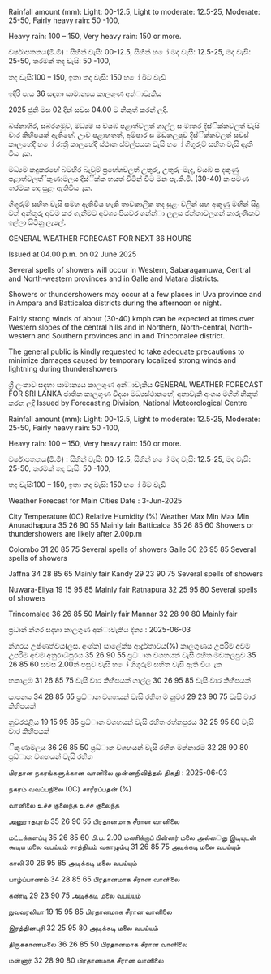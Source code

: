 Rainfall amount (mm): Light: 00-12.5, Light to moderate: 12.5-25, Moderate: 25-50, Fairly heavy rain: 50 -100,

Heavy rain: 100 – 150, Very heavy rain: 150 or more.

වර්ෂාපතනය(මි.මී) : සිහින් වැසි: 00-12.5, සිහින් හ ෝ මද වැසි: 12.5-25, මද වැසි: 25-50, තරමක් තද වැසි: 50 -100,

තද වැසි:100 – 150, ඉතා තද වැසි: 150 හ ෝ ඊට වැඩි

ඉදිරි පැය 36 සඳහා සාමාන්‍යය කාලගුණ අන්‍ාවැකිය

2025 ජුනි මස 02 දින්‍ සවස 04.00 ට නිකුත් කරන්‍ ලදි.

බස්නාහිර, සබරගමුව, මධ්‍යම ස වයඹ පළාත්වලත් ගාල්ල ස මාතර දිස්ික්කවලත් වැසි වාර කිහිපයක් ඇතිහේ. ඌව පළාහතත්, අම්පාර ස මඩකලපුව දිස්ික්කවලත් සවස් කාලහේදී හ ෝ රාත්‍රී කාලහේදී ස්ථාන ස්වල්පයක වැසි හ ෝ ගිගුරුම් සහිත වැසි ඇති විය ැක.

මධ්‍යම කඳුකරහේ බටහිර බැවුම් ප්‍රහේශවලත් උතුරු, උතුරු-මැද, වයඹ ස දකුණු පළාත්වලත් ිකුණාමලය දිස්ික්ක හයත් විටින් විට මන පැ.කි.මී. (30-40) ක පමණ තරමක තද සුළං ඇතිවිය ැක.

ගිගුරුම් සහිත වැසි සමග ඇතිවිය හැකි තාවකාලික තද සුළං වලින් සහ අකුණු මඟින් සිදු වන්‍ අන්‍තුරු අවම කර ගැනීමට අවශ්‍ය පියවර ගන්න්‍ා ලලස ජන්‍තාවලගන් කාරුණිකව ඉල්ලා සිටිනු ලැලේ.

GENERAL WEATHER FORECAST FOR NEXT 36 HOURS

Issued at 04.00 p.m. on 02 June 2025

Several spells of showers will occur in Western, Sabaragamuwa, Central and North-western provinces and in Galle and Matara districts.

Showers or thundershowers may occur at a few places in Uva province and in Ampara and Batticaloa districts during the afternoon or night.

Fairly strong winds of about (30-40) kmph can be expected at times over Western slopes of the central hills and in Northern, North-central, North-western and Southern provinces and in and Trincomalee district.

The general public is kindly requested to take adequate precautions to minimize damages caused by temporary localized strong winds and lightning during thundershowers

ශ්‍රී ලංකාව සඳහා සාමාන්‍යය කාලගුණ අන්‍ාවැකිය GENERAL WEATHER FORECAST FOR SRI LANKA ජාතික කාලගුණ විදයා මධ්‍යස්ථානහේ, අනාවැකි අංශය මගින් නිකුත් කරන ලදි Issued by Forecasting Division, National Meteorological Centre

Rainfall amount (mm): Light: 00-12.5, Light to moderate: 12.5-25, Moderate: 25-50, Fairly heavy rain: 50 -100,

Heavy rain: 100 – 150, Very heavy rain: 150 or more.

වර්ෂාපතනය(මි.මී) : සිහින් වැසි: 00-12.5, සිහින් හ ෝ මද වැසි: 12.5-25, මද වැසි: 25-50, තරමක් තද වැසි: 50 -100,

තද වැසි:100 – 150, ඉතා තද වැසි: 150 හ ෝ ඊට වැඩි

Weather Forecast for Main Cities Date : 3-Jun-2025

City Temperature (0C) Relative Humidity (%) Weather Max Min Max Min Anuradhapura 35 26 90 55 Mainly fair Batticaloa 35 26 85 60 Showers or thundershowers are likely after 2.00p.m

Colombo 31 26 85 75 Several spells of showers Galle 30 26 95 85 Several spells of showers

Jaffna 34 28 85 65 Mainly fair Kandy 29 23 90 75 Several spells of showers

Nuwara-Eliya 19 15 95 85 Mainly fair Ratnapura 32 25 95 80 Several spells of showers

Trincomalee 36 26 85 50 Mainly fair Mannar 32 28 90 80 Mainly fair

ප්‍රධාන්‍ න්‍ගර සදහා කාලගුණ අන්‍ාවැකිය දින්‍ය : 2025-06-03

න්‍ගරය උෂ්ණත්වය(ලස. අංශ්‍ක) සාලේක්ෂ ආර්ද්‍රතාවය(%) කාලගුණය උපරිම අවම උපරිම අවම අනුරාධ්‍පුරය 35 26 90 55 ප්‍රධ්‍ාන වශහයන් වැසි රහිත මඩකලපුව 35 26 85 60 සවස 2.00න් පසුව වැසි හ ෝ ගිගුරුම් සහිත වැසි ඇති විය ැක

හකාළඹ 31 26 85 75 වැසි වාර කිහිපයක් ගාල්ල 30 26 95 85 වැසි වාර කිහිපයක්

යාපනය 34 28 85 65 ප්‍රධ්‍ාන වශහයන් වැසි රහිත ම නුවර 29 23 90 75 වැසි වාර කිහිපයක්

නුවරඑළිය 19 15 95 85 ප්‍රධ්‍ාන වශහයන් වැසි රහිත රත්නපුරය 32 25 95 80 වැසි වාර කිහිපයක්

ිකුණාමලය 36 26 85 50 ප්‍රධ්‍ාන වශහයන් වැසි රහිත මන්නාරම 32 28 90 80 ප්‍රධ්‍ාන වශහයන් වැසි රහිත

பிரதான நகரங்களுக்கான வானிலை முன்னறிவித்தல் திகதி : 2025-06-03

நகரம் வவப்பநிலை (0C) சாரீரப்பதன் (%)

வானிலை உச்ச குலைந்த உச்ச குலைந்த

அனுராதபுரம் 35 26 90 55 பிரதானமாக சீரான வானிலை

மட்டக்களப்பு 35 26 85 60 பி.ப. 2.00 மணிக்குப் பின்னர் மலை அல்ைது இடியுடன் கூடிய மலை வபய்யும் சாத்தியம் வகாழும்பு 31 26 85 75 அடிக்கடி மலை வபய்யும்

காலி 30 26 95 85 அடிக்கடி மலை வபய்யும்

யாழ்ப்பாணம் 34 28 85 65 பிரதானமாக சீரான வானிலை

கண்டி 29 23 90 75 அடிக்கடி மலை வபய்யும்

நுவவரலியா 19 15 95 85 பிரதானமாக சீரான வானிலை

இரத்தினபுரி 32 25 95 80 அடிக்கடி மலை வபய்யும்

திருககாணமலை 36 26 85 50 பிரதானமாக சீரான வானிலை

மன்னார் 32 28 90 80 பிரதானமாக சீரான வானிலை
